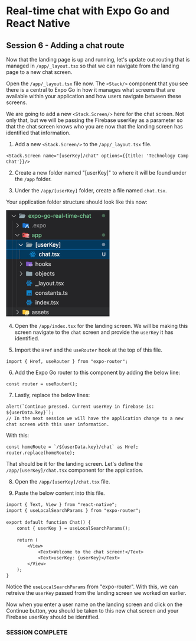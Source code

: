 # Real-time chat with Expo Go and React Native
## Session 6 - Adding a chat route

Now that the landing page is up and running, let's update out routing that is managed in `/app/_layout.tsx` so that we can navigate from the landing page to a new chat screen.

Open the `/app/_layout.tsx` file now.  The `<Stack/>` component that you see there is a central to Expo Go in how it manages what screens that are available within your application and how users navigate between these screens.

We are going to add a new `<Stack.Screen/>` here for the chat screen.  Not only that, but we will be passing the Firebase userKey as a parameter so that the chat screen knows who you are now that the landing screen has identified that information.

1. Add a new `<Stack.Screen/>` to the `/app/_layout.tsx` file.
```tsx
<Stack.Screen name="[userKey]/chat" options={{title: 'Technology Camp Chat'}}/>
```

2. Create a new folder named "[userKey]" to where it will be found under the `/app` folder.  

3. Under the `/app/[userKey]` folder, create a file named `chat.tsx`.

Your application folder structure should look like this now:

![alt text](documentation-assets/[userKey]-folder-location.jpg)

4. Open the `/app/index.tsx` for the landing screen.  We will be making this screen navigate to the `chat` screen and provide the `userKey` it has identified.

5. Import the `Href` and the `useRouter` hook at the top of this file.
```tsx
import { Href, useRouter } from "expo-router";
```

6. Add the Expo Go router to this component by adding the below line:
```tsx
const router = useRouter();
```

7. Lastly, replace the below lines:
```tsx
alert(`Continue pressed. Current userKey in firebase is: ${userData.key}`);
// In the next session we will have the application change to a new chat screen with this user information.
```
With this:
```tsx
const homeRoute = `/${userData.key}/chat` as Href;
router.replace(homeRoute);
```

That should be it for the landing screen.  Let's define the `/app/[userKey]/chat.tsx` component for the application.

8. Open the `/app/[userKey]/chat.tsx` file.

9. Paste the below content into this file.
```tsx
import { Text, View } from "react-native";
import { useLocalSearchParams } from "expo-router";

export default function Chat() {
    const { userKey } = useLocalSearchParams();

    return (
        <View>
            <Text>Welcome to the chat screen!</Text>
            <Text>userKey: {userKey}</Text>
        </View>
    );
}
```
Notice the `useLocalSearchParams` from "expo-router".  With this, we can retreive the `userKey` passed from the landing screen we worked on earlier.

Now when you enter a user name on the landing screen and click on the Continue button, you should be taken to this new chat screen and your Firebase userKey should be identified.

### SESSION COMPLETE